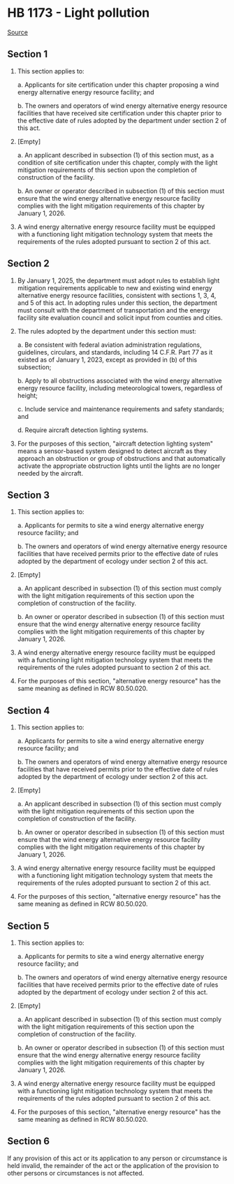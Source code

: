 # HB 1173 - Light pollution

[Source](http://lawfilesext.leg.wa.gov/biennium/2023-24/Pdf/Bills/House%20Bills/1173.pdf)

## Section 1
1. This section applies to:

    a. Applicants for site certification under this chapter proposing a wind energy alternative energy resource facility; and

    b. The owners and operators of wind energy alternative energy resource facilities that have received site certification under this chapter prior to the effective date of rules adopted by the department under section 2 of this act.

2. [Empty]

    a. An applicant described in subsection (1) of this section must, as a condition of site certification under this chapter, comply with the light mitigation requirements of this section upon the completion of construction of the facility.

    b. An owner or operator described in subsection (1) of this section must ensure that the wind energy alternative energy resource facility complies with the light mitigation requirements of this chapter by January 1, 2026.

3. A wind energy alternative energy resource facility must be equipped with a functioning light mitigation technology system that meets the requirements of the rules adopted pursuant to section 2 of this act.

## Section 2
1. By January 1, 2025, the department must adopt rules to establish light mitigation requirements applicable to new and existing wind energy alternative energy resource facilities, consistent with sections 1, 3, 4, and 5 of this act. In adopting rules under this section, the department must consult with the department of transportation and the energy facility site evaluation council and solicit input from counties and cities.

2. The rules adopted by the department under this section must:

    a. Be consistent with federal aviation administration regulations, guidelines, circulars, and standards, including 14 C.F.R. Part 77 as it existed as of January 1, 2023, except as provided in (b) of this subsection;

    b. Apply to all obstructions associated with the wind energy alternative energy resource facility, including meteorological towers, regardless of height;

    c. Include service and maintenance requirements and safety standards; and

    d. Require aircraft detection lighting systems.

3. For the purposes of this section, "aircraft detection lighting system" means a sensor-based system designed to detect aircraft as they approach an obstruction or group of obstructions and that automatically activate the appropriate obstruction lights until the lights are no longer needed by the aircraft.

## Section 3
1. This section applies to:

    a. Applicants for permits to site a wind energy alternative energy resource facility; and

    b. The owners and operators of wind energy alternative energy resource facilities that have received permits prior to the effective date of rules adopted by the department of ecology under section 2 of this act.

2. [Empty]

    a. An applicant described in subsection (1) of this section must comply with the light mitigation requirements of this section upon the completion of construction of the facility.

    b. An owner or operator described in subsection (1) of this section must ensure that the wind energy alternative energy resource facility complies with the light mitigation requirements of this chapter by January 1, 2026.

3. A wind energy alternative energy resource facility must be equipped with a functioning light mitigation technology system that meets the requirements of the rules adopted pursuant to section 2 of this act.

4. For the purposes of this section, "alternative energy resource" has the same meaning as defined in RCW 80.50.020.

## Section 4
1. This section applies to:

    a. Applicants for permits to site a wind energy alternative energy resource facility; and

    b. The owners and operators of wind energy alternative energy resource facilities that have received permits prior to the effective date of rules adopted by the department of ecology under section 2 of this act.

2. [Empty]

    a. An applicant described in subsection (1) of this section must comply with the light mitigation requirements of this section upon the completion of construction of the facility.

    b. An owner or operator described in subsection (1) of this section must ensure that the wind energy alternative energy resource facility complies with the light mitigation requirements of this chapter by January 1, 2026.

3. A wind energy alternative energy resource facility must be equipped with a functioning light mitigation technology system that meets the requirements of the rules adopted pursuant to section 2 of this act.

4. For the purposes of this section, "alternative energy resource" has the same meaning as defined in RCW 80.50.020.

## Section 5
1. This section applies to:

    a. Applicants for permits to site a wind energy alternative energy resource facility; and

    b. The owners and operators of wind energy alternative energy resource facilities that have received permits prior to the effective date of rules adopted by the department of ecology under section 2 of this act.

2. [Empty]

    a. An applicant described in subsection (1) of this section must comply with the light mitigation requirements of this section upon the completion of construction of the facility.

    b. An owner or operator described in subsection (1) of this section must ensure that the wind energy alternative energy resource facility complies with the light mitigation requirements of this chapter by January 1, 2026.

3. A wind energy alternative energy resource facility must be equipped with a functioning light mitigation technology system that meets the requirements of the rules adopted pursuant to section 2 of this act.

4. For the purposes of this section, "alternative energy resource" has the same meaning as defined in RCW 80.50.020.

## Section 6
If any provision of this act or its application to any person or circumstance is held invalid, the remainder of the act or the application of the provision to other persons or circumstances is not affected.
